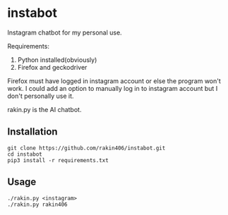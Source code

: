 # instabot
Instagram chatbot for my personal use.

Requirements:

1. Python installed(obviously)
2. Firefox and geckodriver

Firefox must have logged in instagram account or else the program won't work.
I could add an option to manually log in to instagram account but I don't
personally use it.

rakin.py is the AI chatbot.

## Installation
```shell
git clone https://github.com/rakin406/instabot.git
cd instabot
pip3 install -r requirements.txt
```

## Usage
```shell
./rakin.py <instagram>
./rakin.py rakin406
```
